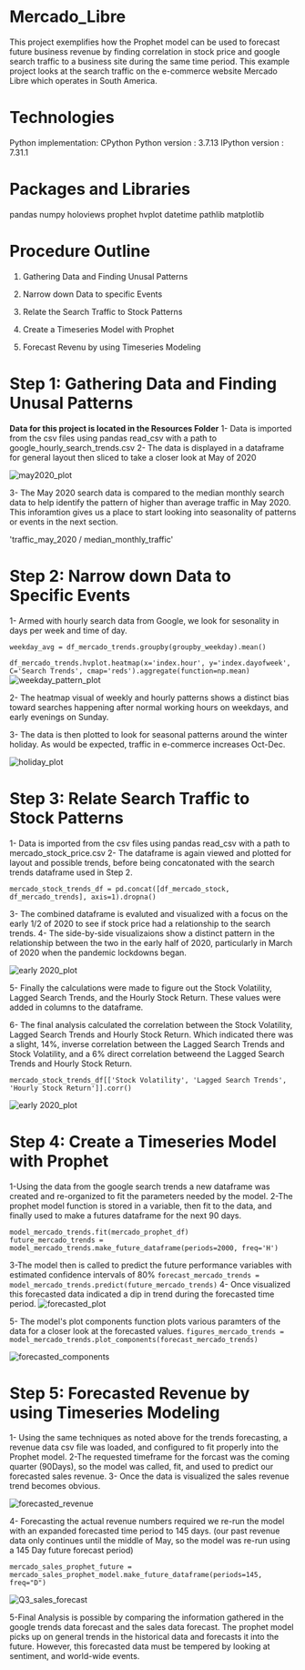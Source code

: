 # Mercado_Libre
This project exemplifies how the Prophet model can be used to forecast future business revenue by finding correlation in stock price and google search traffic to a business site during the same time period. This example project looks at the search traffic on the e-commerce website Mercado Libre which operates in South America.

# Technologies
Python implementation: CPython
Python version       : 3.7.13
IPython version      : 7.31.1

# Packages and Libraries
pandas
numpy 
holoviews 
prophet
hvplot
datetime
pathlib
matplotlib

# Procedure Outline
1. Gathering Data and Finding Unusal Patterns

2. Narrow down Data to specific Events

3. Relate the Search Traffic to Stock Patterns

4. Create a Timeseries Model with Prophet

5. Forecast Revenu by using Timeseries Modeling

# Step 1: Gathering Data and Finding Unusal Patterns
**Data for this project is located in the Resources Folder**
1- Data is imported from the csv files using pandas read_csv with a path to google_hourly_search_trends.csv
2- The data is displayed in a dataframe for general layout then sliced to take a closer look at May of 2020

![may2020_plot](./images/ml_may2020.png)

3- The May 2020 search data is compared to the median monthly search data to help identify the pattern of higher than average traffic in May 2020. This inforamtion gives us a place to start looking into seasonality of patterns or events in the next section.

'traffic_may_2020 / median_monthly_traffic'

# Step 2: Narrow down Data to Specific Events

1- Armed with hourly search data from Google, we look for sesonality in days per week and time of day.
```groupby_weekday = [df_mercado_trends.index.dayofweek, df_mercado_trends.index.hour]
weekday_avg = df_mercado_trends.groupby(groupby_weekday).mean()
```

`df_mercado_trends.hvplot.heatmap(x='index.hour', y='index.dayofweek', C='Search Trends', cmap='reds').aggregate(function=np.mean)
`
![weekday_pattern_plot](./images/weekday.png)

2- The heatmap visual of weekly and hourly patterns shows a distinct bias toward searches happening after normal working hours on weekdays, and early evenings on Sunday.

3- The data is then plotted to look for seasonal patterns around the winter holiday.  As would be expected, traffic in e-commerce increases Oct-Dec.

![holiday_plot](./images/winter.png)

# Step 3: Relate Search Traffic to Stock Patterns
1- Data is imported from the csv files using pandas read_csv with a path to mercado_stock_price.csv
2- The dataframe is again viewed and plotted for layout and possible trends, before being concatonated with the search trends dataframe used in Step 2.

`mercado_stock_trends_df = pd.concat([df_mercado_stock, df_mercado_trends], axis=1).dropna()`

3- The combined dataframe is evaluted and visualized with a focus on the early 1/2 of 2020 to see if stock price had a relationship to the search trends. 
4- The side-by-side visualizaions show a distinct pattern in the relationship between the two in the early half of 2020, particularly in March of 2020 when the pandemic lockdowns began.


![early 2020_plot](./images/stock_search_vis.png)

5- Finally the calculations were made to figure out the Stock Volatility, Lagged Search Trends, and the Hourly Stock Return. These values were added in columns to the dataframe.

6- The final analysis calculated the correlation between the Stock Volatility, Lagged Search Trends and Hourly Stock Return. Which indicated there was a slight, 14%, inverse correlation between the Lagged Search Trends and Stock Volatility, and a 6% direct correlation betweend the Lagged Search Trends and Hourly Stock Return.

`mercado_stock_trends_df[['Stock Volatility', 'Lagged Search Trends', 'Hourly Stock Return']].corr()`

![early 2020_plot](./images/df_corr.png)

# Step 4: Create a Timeseries Model with Prophet
1-Using the data from the google search trends a new dataframe was created and re-organized to fit the parameters needed by the model.
2-The prophet model function is stored in a variable, then fit to the data, and finally used to make a futures dataframe for the next 90 days.
```model_mercado_trends = Prophet()
model_mercado_trends.fit(mercado_prophet_df)
future_mercado_trends = model_mercado_trends.make_future_dataframe(periods=2000, freq='H')
```

3-The model then is called to predict the future performance variables with estimated confidence intervals of 80%
`forecast_mercado_trends = model_mercado_trends.predict(future_mercado_trends)`
4- Once visualized this forecasted data indicated a dip in trend during the forecasted time period.
![forecasted_plot](./images/forecast_vis.png)

5- The model's plot components function plots various paramters of the data for a closer look at the forecasted values.
`figures_mercado_trends = model_mercado_trends.plot_components(forecast_mercado_trends)`

![forecasted_components](./images/forecast_components.png)

# Step 5: Forecasted Revenue by using Timeseries Modeling
1- Using the same techniques as noted above for the trends forecasting, a revenue data csv file was loaded, and configured to fit properly into the Prophet model.
2-The requested timeframe for the forcast was the coming quarter (90Days), so the model was called, fit, and used to predict our forecasted sales revenue. 
3- Once the data is visualized the sales revenue trend becomes obvious.

![forecasted_revenue](./images/forecast_revenue.png)


4- Forecasting the actual revenue numbers required we re-run the model with an expanded forecasted time period to 145 days. (our past revenue data only continues until the middle of May, so the model was re-run using a 145 Day future forecast period)

`mercado_sales_prophet_future = mercado_sales_prophet_model.make_future_dataframe(periods=145, freq="D")`


![Q3_sales_forecast](./images/Q3_sales_forecast.png)

5-Final Analysis is possible by comparing the information gathered in the google trends data forecast and the sales data forecast. The prophet model picks up on general trends in the historical data and forecasts it into the future.  However, this forecasted data must be tempered by looking at sentiment, and world-wide events.